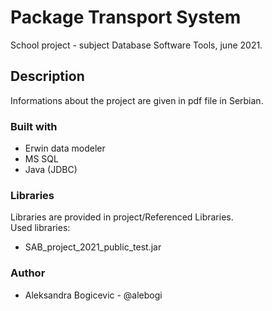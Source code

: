 # Package Transport System

School project - subject Database Software Tools, june 2021.

## Description

Informations about the project are given in pdf file in Serbian.

### Built with
- Erwin data modeler
- MS SQL
- Java (JDBC)

### Libraries
Libraries are provided in project/Referenced Libraries. \
Used libraries:
- SAB_project_2021_public_test.jar

### Author
- Aleksandra Bogicevic - @alebogi